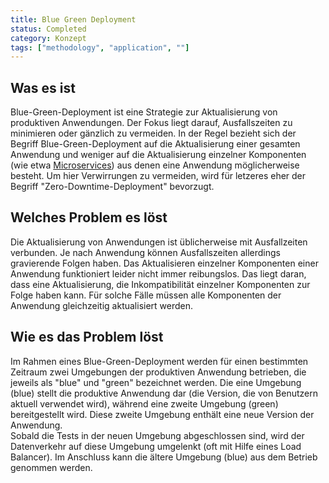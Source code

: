 ```yaml
---
title: Blue Green Deployment
status: Completed
category: Konzept
tags: ["methodology", "application", ""]
---
```


## Was es ist

Blue-Green-Deployment ist eine Strategie zur Aktualisierung von produktiven Anwendungen. 
Der Fokus liegt darauf, Ausfallszeiten zu minimieren oder gänzlich zu vermeiden.
In der Regel bezieht sich der Begriff Blue-Green-Deployment auf die Aktualisierung einer gesamten Anwendung
und weniger auf die Aktualisierung einzelner Komponenten (wie etwa [Microservices](/microservices/)) 
aus denen eine Anwendung möglicherweise besteht. 
Um hier Verwirrungen zu vermeiden, wird für letzeres eher der Begriff "Zero-Downtime-Deployment" bevorzugt.


## Welches Problem es löst

Die Aktualisierung von Anwendungen ist üblicherweise mit Ausfallzeiten verbunden. 
Je nach Anwendung können Ausfallszeiten allerdings gravierende Folgen haben. 
Das Aktualisieren einzelner Komponenten einer Anwendung funktioniert leider nicht immer reibungslos. 
Das liegt daran, dass eine Aktualisierung, 
die Inkompatibilität einzelner Komponenten zur Folge haben kann. 
Für solche Fälle müssen alle Komponenten der Anwendung gleichzeitig aktualisiert werden. 


## Wie es das Problem löst

Im Rahmen eines Blue-Green-Deployment werden für einen bestimmten Zeitraum zwei Umgebungen der produktiven Anwendung betrieben, 
die jeweils als "blue" und "green" bezeichnet werden.
Die eine Umgebung (blue) stellt die produktive Anwendung dar (die Version, die von Benutzern aktuell verwendet wird),
während eine zweite Umgebung (green) bereitgestellt wird.
Diese zweite Umgebung enthält eine neue Version der Anwendung.  
Sobald die Tests in der neuen Umgebung abgeschlossen sind, 
wird der Datenverkehr auf diese Umgebung umgelenkt (oft mit Hilfe eines Load Balancer).
Im Anschluss kann die ältere Umgebung (blue) aus dem Betrieb genommen werden.
